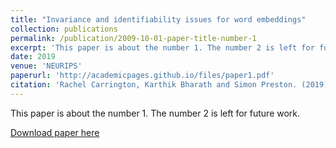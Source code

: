 ```yaml
---
title: "Invariance and identifiability issues for word embeddings"
collection: publications
permalink: /publication/2009-10-01-paper-title-number-1
excerpt: 'This paper is about the number 1. The number 2 is left for future work.'
date: 2019
venue: 'NEURIPS'
paperurl: 'http://academicpages.github.io/files/paper1.pdf'
citation: 'Rachel Carrington, Karthik Bharath and Simon Preston. (2019). &quot;Invariance and identifiability issues for word embeddings.&quot; <i>Journal 1</i>. 1(1).'
---
```

This paper is about the number 1. The number 2 is left for future work.

[Download paper here]([http://academicpages.github.io/files/paper1.pdf](https://proceedings.neurips.cc/paper/2019/file/44885837c518b06e3f98b41ab8cedc0f-Paper.pdf))


